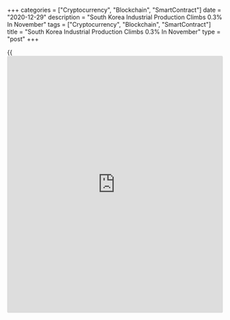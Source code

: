 +++
categories = ["Cryptocurrency", "Blockchain", "SmartContract"]
date = "2020-12-29"
description = "South Korea Industrial Production Climbs 0.3% In November"
tags = ["Cryptocurrency", "Blockchain", "SmartContract"]
title = "South Korea Industrial Production Climbs 0.3% In November"
type = "post"
+++

{{<iframe id="large-banner" src="https://www.bounty.group/#slide=21.0" width="100%" height="600" scrolling="no" style="border: 0px solid rgb(216, 221, 230); border-radius: 3px;">}}

Industrial output in South Korea rose a seasonally adjusted 0.3 percent
on month in November, Statistics Korea said on Wednesday - shy of
expectations for an increase of 0.8 percent following the 1.2 percent
contraction in October.

On a yearly basis, industrial production gained 0.5 percent - again
missing forecasts for an increase of 1.0 percent after sinking 2.2
percent in the previous month.

The index of all industry production was up 0.7 percent on month and
down 0.6 percent on year after dropping 0.1 percent on month and 2.6
percent on year in October.

The Manufacturing Production Index in November increased 0.3 percent on
month and 0.7 percent on year. The Manufacturing Shipment Index added
0.3 percent on month and 1.2 percent on year. The Manufacturing
Inventory Index fell 1.2 percent on month and 1.3 percent on year.

The Production Capacity Index in November eased 0.1 percent both on
month and on year. The Index of Capacity Utilization Rate added 0.1
percent on month but fell 0.5 percent on year.

The Manufacturing Average Capacity Utilization Rate in November marked
73.8 percent, which showed no change from the previous month. The Index
of Services in November gained 0.7 percent on month but shed 1.4 percent
on year.

The Retail Sales Index in November shed 0.9 percent on month and 1.5
percent on year. The Equipment Investment Index jumped 3.6 percent on
month and 5.7 percent on year.

The Domestic Machinery Shipment Index spiked 9.7 percent on year. The
value of Domestic Machinery Orders Received in November sank 2.1 percent
on year. The value of Construction Completed at constant prices gained
2.1 percent on month but lost 0.8 percent on year. The value of
Construction Orders Received at current prices surged an annual 30.0
percent.

The Composite Coincident Index in November rose 0.7 percent on month.
The Cyclical Component of Composite Coincident Index, which reflects
current economic situations, added 0.5 points on month. The Composite
Leading Index gained 0.9 percent on month. The Cyclical Component of
Composite Leading Index, which predicts the turning point in
[business][1] cycle, rose 0.7 points on month.

Also on Wednesday:  
• Statistics Korea said that the value of retail sales in South Korea
was down a seasonally adjusted 1.0 percent on month in November,
following the 0.9 percent contraction in the previous month. On a yearly
basis, retail sales skidded 1.5 percent after dropping 0.2 percent a
month earlier.  
• The Bank of Korea said that business confidence eased in December with
an unadjusted Business Survey Index score of 82.0 - down from 85.0 in
November. Seasonally adjusted, the index score was 83.0. The outlook
fell from 81.0 to 77.0.

For comments and feedback [contact](https://www.playgroundfx.com/contact/): editorial@rtt[news](https://www.letsplayfx.com/blog/forex-news-website/).com

[Economic News][2]

 **What parts of the world are seeing the best (and worst) economic
performances lately? Click[here][3] to check out our [Econ Scorecard][3]
and find out! See up-to-the-moment [ranking](https://www.playgroundfx.com/blog/crypto-exchange-ranking/)s for the best and worst
performers in [GDP][3], [unemployment rate][4], [inflation][5] and much
more.**

   1. www.rtt[news](https://www.letsplayfx.com/blog/forex-news-website/).com/Content/Business.aspx
   2. www.rtt[news](https://www.letsplayfx.com/blog/forex-news-website/).com/Content/EconomicNews.aspx
   3. www.rtt[news](https://www.letsplayfx.com/blog/forex-news-website/).com/economic-scorecard/world-rank/GDP/highest-performance.aspx
   4. www.rtt[news](https://www.letsplayfx.com/blog/forex-news-website/).com/economic-scorecard/world-rank/unemployment-rate/lowest-performance.aspx
   5. www.rtt[news](https://www.letsplayfx.com/blog/forex-news-website/).com/economic-scorecard/world-rank/CPI/highest-performance.aspx